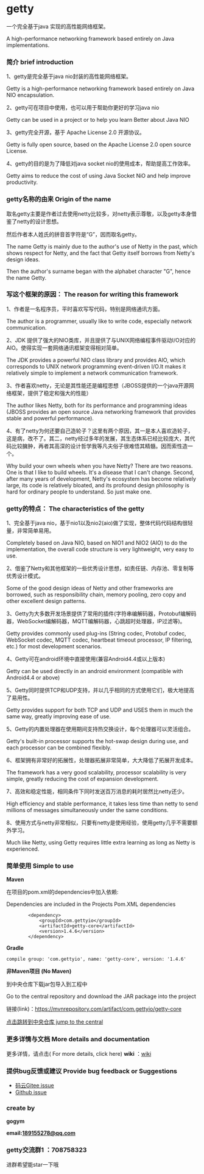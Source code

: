 # getty

一个完全基于java 实现的高性能网络框架。

A high-performance networking framework based entirely on Java implementations.

### 简介 brief introduction

1、getty是完全基于java nio封装的高性能网络框架。

Getty is a high-performance networking framework based entirely on Java NIO encapsulation.

2、getty可在项目中使用，也可以用于帮助你更好的学习java nio

Getty can be used in a project or to help you learn Better about Java NIO

3、getty完全开源，基于 Apache License 2.0 开源协议。

Getty is fully open source, based on the Apache License 2.0 open source License.

4、getty的目的是为了降低对java socket nio的使用成本，帮助提高工作效率。 

Getty aims to reduce the cost of using Java Socket NiO and help improve productivity.


### getty名称的由来 Origin of the name

取名getty主要是作者过去使用netty比较多，对netty表示尊敬，以及getty本身借鉴了netty的设计思想。

然后作者本人姓氏的拼音首字符是“G”，因而取名getty。

The name Getty is mainly due to the author's use of Netty in the past, which shows respect for Netty, and the fact that Getty itself borrows from Netty's design ideas.

Then the author's surname began with the alphabet character "G", hence the name Getty.

### 写这个框架的原因： The reason for writing this framework

1、作者是一名程序员，平时喜欢写写代码，特别是网络通讯方面。

The author is a programmer, usually like to write code, especially network communication.

2、JDK 提供了强大的NIO类库，并且提供了与UNIX网络编程事件驱动I/O对应的AIO。使得实现一套网络通讯框架变得相对简单。

The JDK provides a powerful NIO class library and provides AIO, which corresponds to UNIX network programming event-driven I/O.It makes it relatively simple to implement a network communication framework.

3、作者喜欢netty，无论是其性能还是编程思想（JBOSS提供的一个java开源网络框架，提供了稳定和强大的性能）

The author likes Netty, both for its performance and programming ideas (JBOSS provides an open source Java networking framework that provides stable and powerful performance).

4、有了netty为何还要自己造轮子？这里有两个原因，其一是本人喜欢造轮子，这是病，改不了。其二，netty经过多年的发展，其生态体系已经比较庞大，其代码比较臃肿，再者其高深的设计哲学我等凡夫俗子很难悟其精髓。因而索性造一个。

Why build your own wheels when you have Netty?
There are two reasons. One is that I like to build wheels. It's a disease that I can't change.
Second, after many years of development, Netty's ecosystem has become relatively large, its code is relatively bloated, and its profound design philosophy is hard for ordinary people to understand.
So just make one.

### getty的特点： The characteristics of the getty

1、完全基于java nio，基于nio1以及nio2(aio)做了实现，整体代码代码结构很轻量，非常简单易用。

Completely based on Java NIO, based on NIO1 and NIO2 (AIO) to do the implementation, the overall code structure is very lightweight, very easy to use.

2、借鉴了Netty和其他框架的一些优秀设计思想，如责任链、内存池、零复制等优秀设计模式。

Some of the good design ideas of Netty and other frameworks are borrowed, such as responsibility chain, memory pooling, zero copy and other excellent design patterns.

3、Getty为大多数开发场景提供了常用的插件(字符串编解码器，Protobuf编解码器，WebSocket编解码器，MQTT编解码器，心跳超时处理器，IP过滤等)。

Getty provides commonly used plug-ins (String codec, Protobuf codec, WebSocket codec, MQTT codec, heartbeat timeout processor, IP filtering, etc.) for most development scenarios.

4、Getty可在android环境中直接使用(兼容Android4.4或以上版本)

Getty can be used directly in an android environment (compatible with Android4.4 or above)

5、Getty同时提供TCP和UDP支持，并以几乎相同的方式使用它们，极大地提高了易用性。

Getty provides support for both TCP and UDP and USES them in much the same way, greatly improving ease of use.

5、Getty的内置处理器在使用期间支持热交换设计，每个处理器可以灵活组合。

Getty's built-in processor supports the hot-swap design during use, and each processor can be combined flexibly.

6、框架拥有非常好的拓展性，处理器拓展非常简单，大大降低了拓展开发成本。

The framework has a very good scalability, processor scalability is very simple, greatly reducing the cost of expansion development.

7、高效和稳定性能，相同条件下同时发送百万消息的耗时居然比netty还少。

High efficiency and stable performance, it takes less time than netty to send millions of messages simultaneously under the same conditions.


8、使用方式与netty非常相似，只要有netty是使用经验，使用getty几乎不需要额外学习。

Much like Netty, using Getty requires little extra learning as long as Netty is experienced.

 ### 简单使用 Simple to use

 **Maven** 

在项目的pom.xml的dependencies中加入依赖:

Dependencies are included in the Projects Pom.XML dependencies


```
        <dependency>
            <groupId>com.gettyio</groupId>
            <artifactId>getty-core</artifactId>
            <version>1.4.6</version>
        </dependency>
```

 **Gradle** 


```
compile group: 'com.gettyio', name: 'getty-core', version: '1.4.6'
```


 **非Maven项目 (No Maven)** 

到中央仓库下载jar包导入到工程中

Go to the central repository and download the JAR package into the project

链接(link)：https://mvnrepository.com/artifact/com.gettyio/getty-core 

[点击跳转到中央仓库 jump to the central](https://mvnrepository.com/artifact/com.gettyio/getty-core)

 
### 更多详情与文档 More details and documentation

更多详情，请点击( For more details, click here)  **wiki** ：[wiki](https://gitee.com/kokjuis/getty/wikis/pages)

### 提供bug反馈或建议 Provide bug feedback or Suggestions

- [码云Gitee issue](https://gitee.com/kokjuis/getty/issues)
- [Github issue](https://github.com/gogym/getty/issues)

### create by

 **gogym** 

 **email:189155278@qq.com** 
 
 ### getty交流群1 ：708758323       
 进群希望能star一下哦



